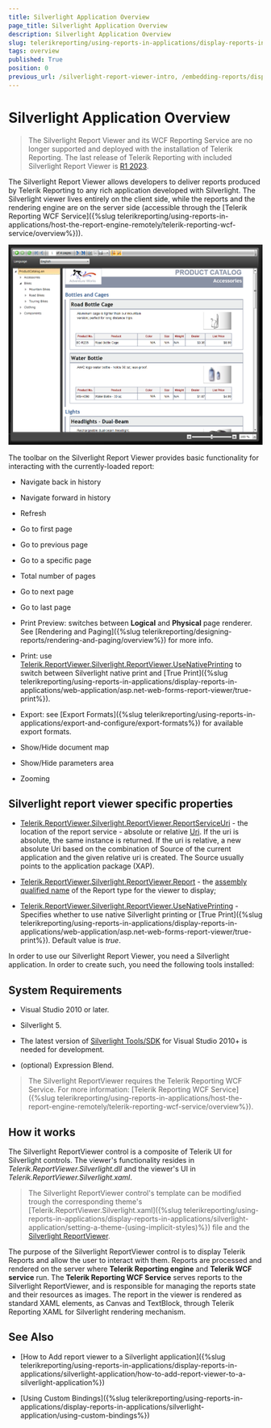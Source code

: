 ```yaml
---
title: Silverlight Application Overview
page_title: Silverlight Application Overview
description: Silverlight Application Overview
slug: telerikreporting/using-reports-in-applications/display-reports-in-applications/silverlight-application/overview
tags: overview
published: True
position: 0
previous_url: /silverlight-report-viewer-intro, /embedding-reports/display-reports-in-applications/silverlight-application/, /silverlight-report-viewer
---
```


# Silverlight Application Overview

> The Silverlight Report Viewer and its WCF Reporting Service are no longer supported and deployed with the installation of Telerik Reporting. The last release of Telerik Reporting with included Silverlight Report Viewer is [R1 2023](https://www.telerik.com/support/whats-new/reporting/release-history/progress-telerik-reporting-r1-2023-17-0-23-118).

The Silverlight Report Viewer allows developers to deliver reports produced by Telerik Reporting to any rich application developed with Silverlight. The Silverlight viewer lives entirely on the client side, while the reports and the rendering engine are on the server side (accessible through the [Telerik Reporting WCF Service]({%slug telerikreporting/using-reports-in-applications/host-the-report-engine-remotely/telerik-reporting-wcf-service/overview%})). 

  ![](images/SilverlightViewer1.png)

The toolbar on the Silverlight Report Viewer provides basic functionality for interacting with the currently-loaded report:

* Navigate back in history

* Navigate forward in history

* Refresh

* Go to first page

* Go to previous page

* Go to a specific page

* Total number of pages

* Go to next page

* Go to last page

* Print Preview: switches between __Logical__ and __Physical__ page renderer. See [Rendering and Paging]({%slug telerikreporting/designing-reports/rendering-and-paging/overview%}) for more info. 

* Print: use [Telerik.ReportViewer.Silverlight.ReportViewer.UseNativePrinting](/reporting/api/Telerik.ReportViewer.Silverlight.ReportViewer#Telerik_ReportViewer_Silverlight_ReportViewer_UseNativePrinting) to switch between Silverlight native print and [True Print]({%slug telerikreporting/using-reports-in-applications/display-reports-in-applications/web-application/asp.net-web-forms-report-viewer/true-print%}). 

* Export: see [Export Formats]({%slug telerikreporting/using-reports-in-applications/export-and-configure/export-formats%}) for available export formats. 

* Show/Hide document map

* Show/Hide parameters area

* Zooming

## Silverlight report viewer specific properties

* [Telerik.ReportViewer.Silverlight.ReportViewer.ReportServiceUri](/reporting/api/Telerik.ReportViewer.Silverlight.ReportViewer#Telerik_ReportViewer_Silverlight_ReportViewer_ReportServiceUri) - the location of the report service - absolute or relative [Uri](http://msdn.microsoft.com/en-us/library/system.uri%28VS.95%29.aspx). If the uri is absolute, the same instance is returned. If the uri is relative, a new absolute Uri based on the combination of Source of the current application and the given relative uri is created. The Source usually points to the application package (XAP). 

* [Telerik.ReportViewer.Silverlight.ReportViewer.Report](/reporting/api/Telerik.ReportViewer.Silverlight.ReportViewer#Telerik_ReportViewer_Silverlight_ReportViewer_Report) - the [assembly qualified name](http://msdn.microsoft.com/en-us/library/system.type.assemblyqualifiedname.aspx) of the Report type for the viewer to display; 

* [Telerik.ReportViewer.Silverlight.ReportViewer.UseNativePrinting](/reporting/api/Telerik.ReportViewer.Silverlight.ReportViewer#Telerik_ReportViewer_Silverlight_ReportViewer_UseNativePrinting) - Specifies whether to use native Silverlight printing or [True Print]({%slug telerikreporting/using-reports-in-applications/display-reports-in-applications/web-application/asp.net-web-forms-report-viewer/true-print%}). Default value is _true_. 

In order to use our Silverlight Report Viewer, you need a Silverlight application. In order to create such, you need the following tools installed:

## System Requirements

* Visual Studio 2010 or later.

* Silverlight 5.

* The latest version of [Silverlight Tools/SDK](http://silverlight.net/getstarted) for Visual Studio 2010+ is needed for development. 

* (optional) Expression Blend.

> The Silverlight ReportViewer requires the Telerik Reporting WCF Service. For more information: [Telerik Reporting WCF Service]({%slug telerikreporting/using-reports-in-applications/host-the-report-engine-remotely/telerik-reporting-wcf-service/overview%}). 

## How it works

The Silverlight ReportViewer control is a composite of Telerik UI for Silverlight controls. The viewer's functionality resides in _Telerik.ReportViewer.Silverlight.dll_ and the viewer's UI in _Telerik.ReportViewer.Silverlight.xaml_. 

> The Silverlight ReportViewer control's template can be modified trough the corresponding theme's [Telerik.ReportViewer.Silverlight.xaml]({%slug telerikreporting/using-reports-in-applications/display-reports-in-applications/silverlight-application/setting-a-theme-(using-implicit-styles)%}) file and the [Silverlight ReportViewer](/reporting/api/Telerik.ReportViewer.Silverlight.ReportViewer). 

The purpose of the Silverlight ReportViewer control is to display Telerik Reports and allow the user to interact with them. Reports are processed and rendered on the server where __Telerik Reporting engine__ and __Telerik WCF service__ run. The __Telerik Reporting WCF Service__ serves reports to the Silverlight ReportViewer, and is responsible for managing the reports state and their resources as images. The report in the viewer is rendered as standard XAML elements, as Canvas and TextBlock, through Telerik Reporting XAML for Silverlight rendering mechanism. 

## See Also

* [How to Add report viewer to a Silverlight application]({%slug telerikreporting/using-reports-in-applications/display-reports-in-applications/silverlight-application/how-to-add-report-viewer-to-a-silverlight-application%})

* [Using Custom Bindings]({%slug telerikreporting/using-reports-in-applications/display-reports-in-applications/silverlight-application/using-custom-bindings%})
